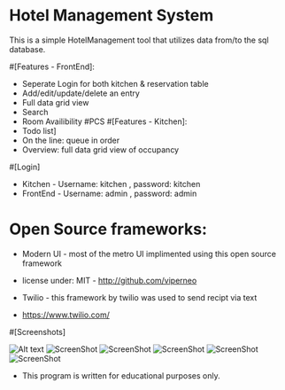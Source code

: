 Hotel Management System
===================

This is a simple HotelManagement tool that utilizes data from/to the sql database.

#[Features - FrontEnd]: 
* Seperate Login for both kitchen & reservation table
* Add/edit/update/delete an entry
* Full data grid view
* Search
* Room Availibility
#PCS
#[Features - Kitchen]:
* Todo list]
* On the line: queue in order
* Overview: full data grid view of occupancy



#[Login]
* Kitchen - Username: kitchen , password: kitchen
* FrontEnd - Username: admin , password: admin
 
# Open Source frameworks:
* Modern UI - most of the metro UI implimented using this open source framework
* license under: MIT - http://github.com/viperneo

* Twilio - this framework by twilio was used to send recipt via text 
* https://www.twilio.com/
 

#[Screenshots]

![Alt text](https://raw.githubusercontent.com/nazimamin/HotelManagement/master/HotelManagement/assets/login.PNG "Login window")
![ScreenShot](https://raw.githubusercontent.com/nazimamin/HotelManagement/master/HotelManagement/assets/payment.PNG "Payment window")
![ScreenShot](https://raw.githubusercontent.com/nazimamin/HotelManagement/master/HotelManagement/assets/food.PNG "Food selection window")
![ScreenShot](https://raw.githubusercontent.com/nazimamin/HotelManagement/master/HotelManagement/assets/front.PNG "Front reservation window")
![ScreenShot](https://raw.githubusercontent.com/nazimamin/HotelManagement/master/HotelManagement/assets/roomservice.PNG "Room service window")
![ScreenShot](https://raw.githubusercontent.com/nazimamin/HotelManagement/master/HotelManagement/assets/toast.PNG "Toast confirmation")



* This program is written for educational purposes only. 
